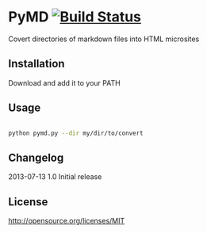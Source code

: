 # PyMD [![Build Status](https://secure.travis-ci.org/markparolisi/pymd.png?branch=master)](http://travis-ci.org/markparolisi/pymd)

Covert directories of markdown files into HTML microsites

## Installation

Download and add it to your PATH

## Usage

```bash

python pymd.py --dir my/dir/to/convert
```

## Changelog

2013-07-13 1.0 Initial release

## License

http://opensource.org/licenses/MIT